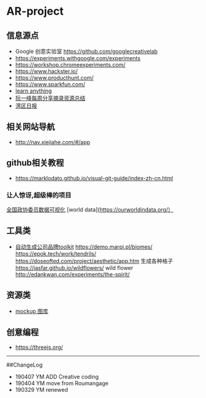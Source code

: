 # AR-project

## 信息源点

- Google 创意实验室 https://github.com/googlecreativelab 
- https://experiments.withgoogle.com/experiments 
- https://workshop.chromeexperiments.com/
- https://www.hackster.io/ 
- https://www.producthunt.com/ 
- https://www.sparkfun.com/
- [learn anything](https://learn-anything.xyz/)
- [阮一峰每周分享摘录资源总结](https://wanmaoor.github.io/ryfWeekly/)
- [湾区日报](https://wanqu.co/) 

## 相关网站导航

- http://nav.xiejiahe.com/#/app

## github相关教程
- https://marklodato.github.io/visual-git-guide/index-zh-cn.html

### 让人惊讶,超级棒的项目

[全国政协委员数据可视化](https://news.cgtn.com/event/2019/whorunschina/index.html)
[world data](https://ourworldindata.org/）


## 工具类
- [自动生成公司品牌toolkit](https://zebranding.com/)
https://demo.marpi.pl/biomes/
https://epok.tech/work/tendrils/
https://doseofted.com/project/aesthetic/app.htm 生成各种格子
https://jasfar.github.io/wildflowers/   wild flower
http://edankwan.com/experiments/the-spirit/

## 资源类
- [mockup 图库](https://mockuuups.studio/collection#category23152964)

## 创意编程
- https://threejs.org/  
---
##ChangeLog
- 190407 YM ADD Creative coding
- 190404 YM move from Roumangage
- 190329 YM renewed
